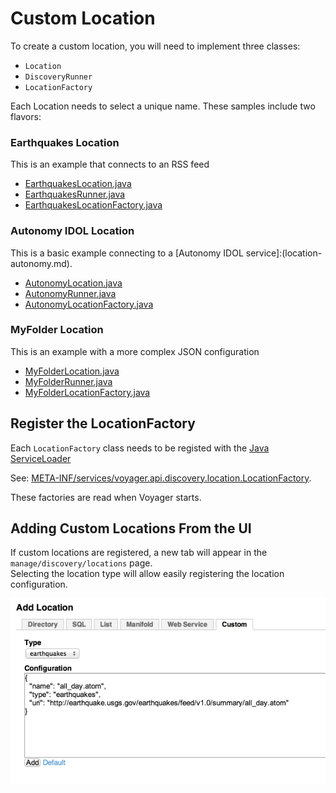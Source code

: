 Custom Location
=========================

To create a custom location, you will need to implement three classes:
  * ``Location``
  * ``DiscoveryRunner``
  * ``LocationFactory``

Each Location needs to select a unique name.  These samples include two flavors:


### Earthquakes Location
This is an example that connects to an RSS feed
  * [EarthquakesLocation.java]
  * [EarthquakesRunner.java]
  * [EarthquakesLocationFactory.java]


### Autonomy IDOL Location
This is a basic example connecting to a [Autonomy IDOL service]:(location-autonomy.md).  
  * [AutonomyLocation.java]
  * [AutonomyRunner.java]
  * [AutonomyLocationFactory.java]


### MyFolder Location
This is an example with a more complex JSON configuration
  * [MyFolderLocation.java]
  * [MyFolderRunner.java]
  * [MyFolderLocationFactory.java]



Register the LocationFactory
----------------------------
Each ```LocationFactory``` class needs to be registed with the [Java ServiceLoader](http://docs.oracle.com/javase/6/docs/api/java/util/ServiceLoader.html)

See: [META-INF/services/voyager.api.discovery.location.LocationFactory](../src/main/resources/META-INF/services/voyager.api.discovery.location.LocationFactory).

These factories are read when Voyager starts.


Adding Custom Locations From the UI
-----------------------------------

If custom locations are registered, a new tab will appear in the ``manage/discovery/locations`` page.  
Selecting the location type will allow easily registering the location configuration. 


![locations](imgs/custom_locations_in_ui.png)




[EarthquakesLocation.java]:         ../src/main/java/voyager/quickstart/location/earthquake/EarthquakesLocation.java
[EarthquakesRunner.java]:           ../src/main/java/voyager/quickstart/location/earthquake/EarthquakesRunner.java
[EarthquakesLocationFactory.java]:  ../src/main/java/voyager/quickstart/location/earthquake/EarthquakesLocationFactory.java

[MyFolderLocation.java]:         ../src/main/java/voyager/quickstart/location/folder/MyFolderLocation.java
[MyFolderRunner.java]:           ../src/main/java/voyager/quickstart/location/folder/MyFolderRunner.java
[MyFolderLocationFactory.java]:  ../src/main/java/voyager/quickstart/location/folder/MyFolderLocationFactory.java


[AutonomyLocation.java]:         ../src/main/java/voyager/quickstart/location/autonomy/AutonomyLocation.java
[AutonomyRunner.java]:           ../src/main/java/voyager/quickstart/location/autonomy/AutonomyRunner.java
[AutonomyLocationFactory.java]:  ../src/main/java/voyager/quickstart/location/autonomy/AutonomyLocationFactory.java









